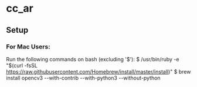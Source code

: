# cc_ar

## Setup

### For Mac Users:
Run the following commands on bash (excluding '$'):
$ /usr/bin/ruby -e "$(curl -fsSL https://raw.githubusercontent.com/Homebrew/install/master/install)"
$ brew install opencv3 --with-contrib --with-python3 --without-python
